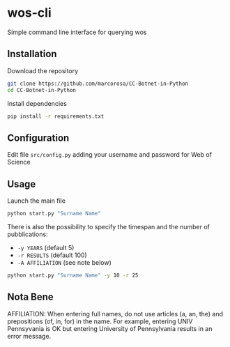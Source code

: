 # wos-cli
Simple command line interface for querying wos

## Installation
Download the repository
```bash
git clone https://github.com/marcorosa/CC-Botnet-in-Python
cd CC-Botnet-in-Python
```
Install dependencies
```bash
pip install -r requirements.txt
```

## Configuration
Edit file `src/config.py` adding your username and password for Web of Science

## Usage
Launch the main file
```bash
python start.py "Surname Name"
```
There is also the possibility to specify the timespan and the number of pubblications:
* `-y YEARS` (default 5)
* `-r RESULTS` (default 100)
* `-A AFFILIATION` (see note below)
```bash
python start.py "Surname Name" -y 10 -r 25
```

## Nota Bene
AFFILIATION:
When entering full names, do not use articles (a, an, the) and prepositions (of, in, for) in the name.
For example, entering UNIV Pennsyvania is OK but entering University of Pennsylvania results in an error message.
